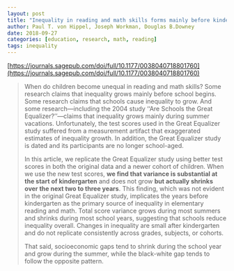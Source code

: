 ```yaml
---
layout: post
title: "Inequality in reading and math skills forms mainly before kindergarten: A replication, and partial correction of 'Are schools the great equalizer?'"
author: Paul T. von Hippel, Joseph Workman, Douglas B.Downey
date: 2018-09-27
categories: [education, research, math, reading]
tags: inequality
---
```


[https://journals.sagepub.com/doi/full/10.1177/0038040718801760](https://journals.sagepub.com/doi/full/10.1177/0038040718801760)

> When do children become unequal in reading and math skills? Some research claims that inequality grows mainly before school begins. Some research claims that schools cause inequality to grow. And some research—including the 2004 study ‘‘Are Schools the Great Equalizer?’’—claims that inequality grows mainly during summer vacations. Unfortunately, the test scores used in the Great Equalizer study suffered from a measurement artifact that exaggerated estimates of inequality growth. In addition, the Great Equalizer study is dated and its participants are no longer school-aged.
>
> In this article, we replicate the Great Equalizer study using better test scores in both the original data and a newer cohort of children. When we use the new test scores, **we find that variance is substantial at the start of kindergarten** and does not grow **but actually shrinks over the next two to three years**. This finding, which was not evident in the original Great Equalizer study, implicates the years before kindergarten as the primary source of inequality in elementary reading and math. Total score variance grows during most summers and shrinks during most school years, suggesting that schools reduce inequality overall. Changes in inequality are small after kindergarten and do not replicate consistently across grades, subjects, or cohorts. 
>
> That said, socioeconomic gaps tend to shrink during the school year and grow during the summer, while the black-white gap tends to follow the opposite pattern.
